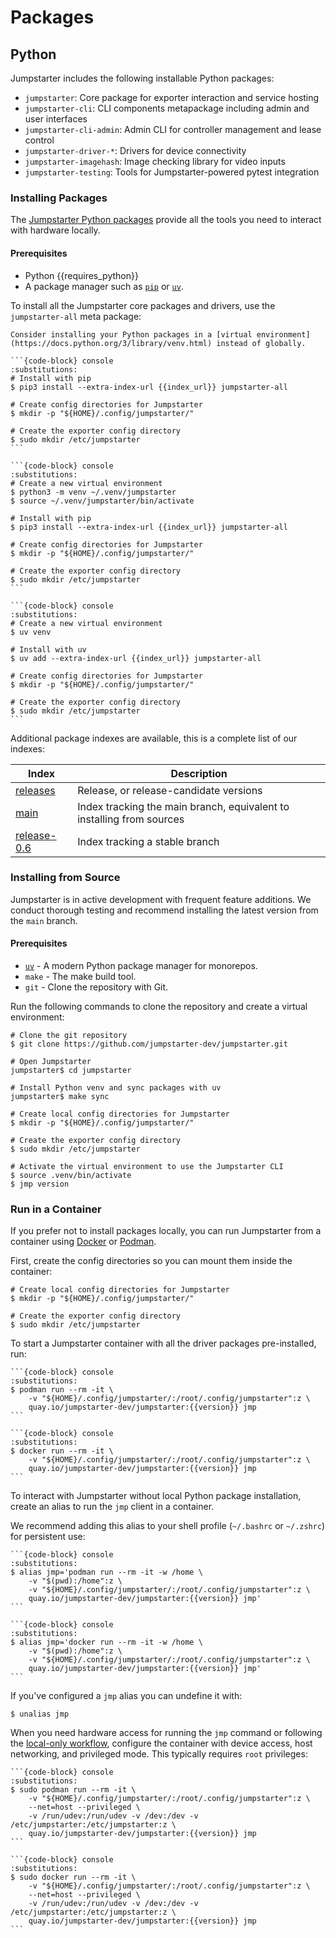 # Packages

## Python

Jumpstarter includes the following installable Python packages:

- `jumpstarter`: Core package for exporter interaction and service hosting
- `jumpstarter-cli`: CLI components metapackage including admin and user
  interfaces
- `jumpstarter-cli-admin`: Admin CLI for controller management and lease control
- `jumpstarter-driver-*`: Drivers for device connectivity
- `jumpstarter-imagehash`: Image checking library for video inputs
- `jumpstarter-testing`: Tools for Jumpstarter-powered pytest integration

### Installing Packages

The [Jumpstarter Python packages](https://pkg.jumpstarter.dev/) provide all the
tools you need to interact with hardware locally.

#### Prerequisites

- Python {{requires_python}}
- A package manager such as [`pip`](https://pip.pypa.io/en/stable/installation/) or [`uv`](https://docs.astral.sh/uv/getting-started/installation).

To install all the Jumpstarter core packages and drivers, use the `jumpstarter-all` meta package:

```{tip}
Consider installing your Python packages in a [virtual environment](https://docs.python.org/3/library/venv.html) instead of globally.
```

````{tab} Global
```{code-block} console
:substitutions:
# Install with pip
$ pip3 install --extra-index-url {{index_url}} jumpstarter-all

# Create config directories for Jumpstarter
$ mkdir -p "${HOME}/.config/jumpstarter/"

# Create the exporter config directory
$ sudo mkdir /etc/jumpstarter
```
````

````{tab} Pip venv
```{code-block} console
:substitutions:
# Create a new virtual environment
$ python3 -m venv ~/.venv/jumpstarter
$ source ~/.venv/jumpstarter/bin/activate

# Install with pip
$ pip3 install --extra-index-url {{index_url}} jumpstarter-all

# Create config directories for Jumpstarter
$ mkdir -p "${HOME}/.config/jumpstarter/"

# Create the exporter config directory
$ sudo mkdir /etc/jumpstarter
```
````

````{tab} uv
```{code-block} console
:substitutions:
# Create a new virtual environment
$ uv venv

# Install with uv
$ uv add --extra-index-url {{index_url}} jumpstarter-all

# Create config directories for Jumpstarter
$ mkdir -p "${HOME}/.config/jumpstarter/"

# Create the exporter config directory
$ sudo mkdir /etc/jumpstarter
```
````

Additional package indexes are available, this is a complete list of our
indexes:

| Index                                                  | Description                                                           |
| ------------------------------------------------------ | --------------------------------------------------------------------- |
| [releases](https://pkg.jumpstarter.dev/)               | Release, or release-candidate versions                                |
| [main](https://pkg.jumpstarter.dev/main/)              | Index tracking the main branch, equivalent to installing from sources |
| [release-0.6](https://pkg.jumpstarter.dev/release-0.6) | Index tracking a stable branch                                        |

### Installing from Source

Jumpstarter is in active development with frequent feature additions. We
conduct thorough testing and recommend installing the latest version from the
`main` branch.

#### Prerequisites

- [`uv`](https://docs.astral.sh/uv/getting-started/installation) - A modern Python package manager for monorepos.
- `make` - The make build tool.
- `git` - Clone the repository with Git.

Run the following commands to clone the repository and create a virtual environment:

```{code-block} console
# Clone the git repository
$ git clone https://github.com/jumpstarter-dev/jumpstarter.git

# Open Jumpstarter
jumpstarter$ cd jumpstarter

# Install Python venv and sync packages with uv
jumpstarter$ make sync

# Create local config directories for Jumpstarter
$ mkdir -p "${HOME}/.config/jumpstarter/"

# Create the exporter config directory
$ sudo mkdir /etc/jumpstarter

# Activate the virtual environment to use the Jumpstarter CLI
$ source .venv/bin/activate
$ jmp version
```

### Run in a Container

If you prefer not to install packages locally, you can run Jumpstarter from a container using [Docker](https://docker.com) or [Podman](https://podman.io).

First, create the config directories so you can mount them inside the container:

```{code-block} console
# Create local config directories for Jumpstarter
$ mkdir -p "${HOME}/.config/jumpstarter/"

# Create the exporter config directory
$ sudo mkdir /etc/jumpstarter
```

To start a Jumpstarter container with all the driver packages pre-installed, run:

````{tab} Podman
```{code-block} console
:substitutions:
$ podman run --rm -it \
    -v "${HOME}/.config/jumpstarter/:/root/.config/jumpstarter":z \
    quay.io/jumpstarter-dev/jumpstarter:{{version}} jmp
```
````

````{tab} Docker
```{code-block} console
:substitutions:
$ docker run --rm -it \
    -v "${HOME}/.config/jumpstarter/:/root/.config/jumpstarter":z \
    quay.io/jumpstarter-dev/jumpstarter:{{version}} jmp
```
````

To interact with Jumpstarter without local Python package installation,
create an alias to run the `jmp` client in a container.

We recommend adding this alias to your shell profile (`~/.bashrc` or `~/.zshrc`) for persistent use:

````{tab} Podman
```{code-block} console
:substitutions:
$ alias jmp='podman run --rm -it -w /home \
    -v "$(pwd):/home":z \
    -v "${HOME}/.config/jumpstarter/:/root/.config/jumpstarter":z \
    quay.io/jumpstarter-dev/jumpstarter:{{version}} jmp'
```
````

````{tab} Docker
```{code-block} console
:substitutions:
$ alias jmp='docker run --rm -it -w /home \
    -v "$(pwd):/home":z \
    -v "${HOME}/.config/jumpstarter/:/root/.config/jumpstarter":z \
    quay.io/jumpstarter-dev/jumpstarter:{{version}} jmp'
```
````

If you've configured a `jmp` alias you can undefine it with:

```console
$ unalias jmp
```

When you need hardware access for running the `jmp` command or following the
[local-only workflow](../../introduction/index.md#local-mode), configure the
container with device access, host networking, and privileged mode. This
typically requires `root` privileges:

````{tab} Podman
```{code-block} console
:substitutions:
$ sudo podman run --rm -it \
    -v "${HOME}/.config/jumpstarter/:/root/.config/jumpstarter":z \
    --net=host --privileged \
    -v /run/udev:/run/udev -v /dev:/dev -v /etc/jumpstarter:/etc/jumpstarter:z \
    quay.io/jumpstarter-dev/jumpstarter:{{version}} jmp
```
````

````{tab} Docker
```{code-block} console
:substitutions:
$ sudo docker run --rm -it \
    -v "${HOME}/.config/jumpstarter/:/root/.config/jumpstarter":z \
    --net=host --privileged \
    -v /run/udev:/run/udev -v /dev:/dev -v /etc/jumpstarter:/etc/jumpstarter:z \
    quay.io/jumpstarter-dev/jumpstarter:{{version}} jmp
```
````